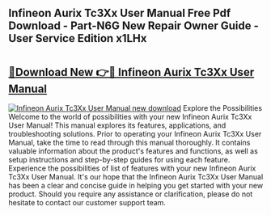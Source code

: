 ## Infineon Aurix Tc3Xx User Manual Free Pdf Download - Part-N6G New Repair Owner Guide - User Service Edition x1LHx

# <h2><a href="http://bc40536.oget.top/?id=Infineon+Aurix+Tc3Xx+User+Manual">🔗Download New 👉🔴 Infineon Aurix Tc3Xx User Manual</a></h2>

[![Infineon Aurix Tc3Xx User Manual new download](https://i.imgur.com/5g1atiW.png)](http://bc40536.oget.top/?id=Infineon+Aurix+Tc3Xx+User+Manual)
Explore the Possibilities Welcome to the world of possibilities with your new Infineon Aurix Tc3Xx User Manual! This manual explores its features, applications, and troubleshooting solutions. Prior to operating your Infineon Aurix Tc3Xx User Manual, take the time to read through this manual thoroughly. It contains valuable information about the product's features and functions, as well as setup instructions and step-by-step guides for using each feature. Experience the possibilities of list of features with your new Infineon Aurix Tc3Xx User Manual. It's our hope that the Infineon Aurix Tc3Xx User Manual has been a clear and concise guide in helping you get started with your new product. Should you require any assistance or clarification, please do not hesitate to contact our customer support team.
